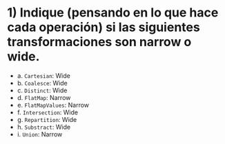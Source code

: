 # 1) Indique (pensando en lo que hace cada operación) si las siguientes transformaciones son narrow o wide.
* a. `Cartesian`: Wide
* b. `Coalesce`: Wide
* c. `Distinct`: Wide
* d. `FlatMap`: Narrow
* e. `FlatMapValues`: Narrow
* f. `Intersection`: Wide
* g. `Repartition`: Wide
* h. `Substract`: Wide
* i. `Union`: Narrow
